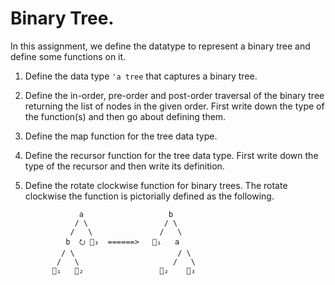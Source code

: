# Binary Tree.

In this assignment, we define the datatype to represent a binary tree
and define some functions on it.

1. Define the data type `'a tree` that captures a binary tree.

2. Define the in-order, pre-order and post-order traversal of the
   binary tree returning the list of nodes in the given order. First
   write down the type of the function(s) and then go about defining
   them.

3. Define the map function for the tree data type.

4. Define the recursor function for the tree data type. First write
   down the type of the recursor and then write its definition.

5. Define the rotate clockwise function for binary trees. The rotate
   clockwise the function is pictorially defined as the following.


                   a                   b
                  / \                 / \
                 /   \               /   \
                b  ⭮ 🌲₃  ======>   🌲₁   a
               / \                       / \
              /   \                     /   \
             🌲₁   🌲₂                 🌲₂    🌲₃
